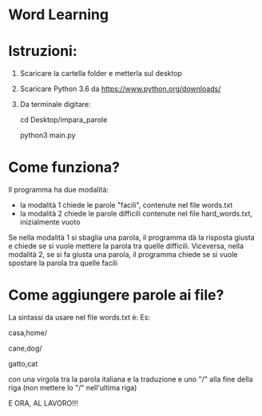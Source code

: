 # Word Learning

# Istruzioni:
1. Scaricare la cartella folder e metterla sul desktop
2. Scaricare Python 3.6 da https://www.python.org/downloads/
3. Da terminale digitare:

      cd Desktop/impara_parole
      
      python3 main.py

# Come funziona?
Il programma ha due modalità:
- la modalità 1 chiede le parole "facili", contenute nel file words.txt
- la modalità 2 chiede le parole difficili contenute nel file hard_words.txt, inizialmente vuoto

Se nella modalità 1 si sbaglia una parola, il programma dà la risposta giusta e chiede se si vuole mettere la parola tra quelle difficili.
Viceversa, nella modalità 2, se si fa giusta una parola, il programma chiede se si vuole spostare la parola tra quelle facili

# Come aggiungere parole ai file?
La sintassi da usare nel file words.txt è:
Es:
 

casa,home/

cane,dog/

gatto,cat

 
con una virgola tra la parola italiana e la traduzione e uno "/" alla fine della riga (non mettere lo "/" nell'ultima riga)

E ORA, AL LAVORO!!!
